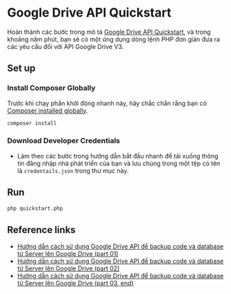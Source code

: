 # Google Drive API Quickstart

Hoàn thành các bước trong mô tả [Google Drive API Quickstart](https://developers.google.com/drive/v3/web/quickstart/php), và trong khoảng năm phút, bạn sẽ có một ứng dụng dòng lệnh PHP đơn giản đưa ra các yêu cầu đối với API Google Drive V3.

## Set up

### Install Composer Globally

Trước khi chạy phần khởi động nhanh này, hãy chắc chắn rằng bạn có [Composer installed globally](https://getcomposer.org/doc/00-intro.md#globally).

```sh
composer install
```

### Download Developer Credentials
- Làm theo các bước trong hướng dẫn bắt đầu nhanh để tải xuống thông tin đăng nhập nhà phát triển của bạn và lưu chúng trong một tệp có tên là `credentails.json` trong thư mục này.

## Run

```sh
php quickstart.php
```

## Reference links
- [Hướng dẫn cách sử dụng Google Drive API để backup code và database từ Server lên Google Drive (part 01)](https://www.linkedin.com/pulse/h%C6%B0%E1%BB%9Bng-d%E1%BA%ABn-c%C3%A1ch-s%E1%BB%AD-d%E1%BB%A5ng-google-drive-api-%C4%91%E1%BB%83-backup-code-nguy%E1%BB%85n-duy/)
- [Hướng dẫn cách sử dụng Google Drive API để backup code và database từ Server lên Google Drive (part 02)](https://www.linkedin.com/pulse/h%C6%B0%E1%BB%9Bng-d%E1%BA%ABn-c%C3%A1ch-s%E1%BB%AD-d%E1%BB%A5ng-google-drive-api-%C4%91%E1%BB%83-backup-code-nguy%E1%BB%85n-duy-1c/)
- [Hướng dẫn cách sử dụng Google Drive API để backup code và database từ Server lên Google Drive (part 03, end)](https://www.linkedin.com/pulse/h%C6%B0%E1%BB%9Bng-d%E1%BA%ABn-c%C3%A1ch-s%E1%BB%AD-d%E1%BB%A5ng-google-drive-api-%C4%91%E1%BB%83-backup-code-nguy%E1%BB%85n-duy-2c/)